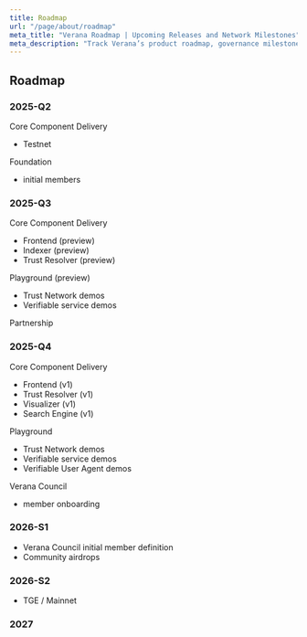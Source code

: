 ```yaml
---
title: Roadmap
url: "/page/about/roadmap"
meta_title: "Verana Roadmap | Upcoming Releases and Network Milestones"
meta_description: "Track Verana’s product roadmap, governance milestones, and infrastructure upgrades as we expand the open trust layer for digital ecosystems."
---
```


## Roadmap

### 2025-Q2

Core Component Delivery

- Testnet

Foundation

- initial members

### 2025-Q3

Core Component Delivery

- Frontend (preview)
- Indexer (preview)
- Trust Resolver (preview)

Playground (preview)

- Trust Network demos
- Verifiable service demos


Partnership

### 2025-Q4

Core Component Delivery

- Frontend (v1)
- Trust Resolver (v1)
- Visualizer (v1)
- Search Engine (v1)

Playground

- Trust Network demos
- Verifiable service demos
- Verifiable User Agent demos

Verana Council

- member onboarding

### 2026-S1

- Verana Council initial member definition
- Community airdrops

### 2026-S2

- TGE / Mainnet

### 2027


